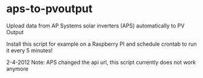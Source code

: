 # aps-to-pvoutput
Upload data from AP Systems solar inverters (APS) automatically to PV Output

Install this script for example on a Raspberry PI and schedule crontab to run it every 5 minutes!

2-4-2012 Note: APS changed the api url, this script currently does not work anymore
